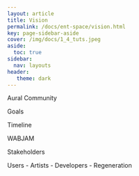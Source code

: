 ```yaml
---
layout: article
title: Vision
permalink: /docs/ent-space/vision.html
key: page-sidebar-aside
cover: /img/docs/1_4_tuts.jpeg
aside:
  toc: true
sidebar:
  nav: layouts
header:
   theme: dark
---
```


Aural Community 


Goals 


Timeline 



WABJAM 



Stakeholders

Users - Artists - Developers - Regeneration 
